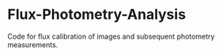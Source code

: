 # Flux-Photometry-Analysis
 Code for flux calibration of images and subsequent photometry measurements.
